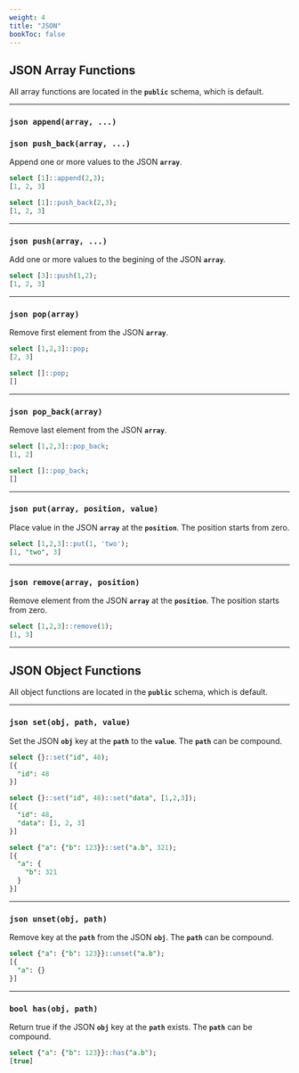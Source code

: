 ```yaml
---
weight: 4
title: "JSON"
bookToc: false
---
```


## JSON Array Functions

All array functions are located in the **`public`** schema, which is default.

---


### **`json append(array, ...)`**
### **`json push_back(array, ...)`**

Append one or more values to the JSON **`array`**.

```SQL
select [1]::append(2,3);
[1, 2, 3]

select [1]::push_back(2,3);
[1, 2, 3]
```

---

### **`json push(array, ...)`**

Add one or more values to the begining of the JSON **`array`**.

```SQL
select [3]::push(1,2);
[1, 2, 3]
```

---

### **`json pop(array)`**

Remove first element from the JSON **`array`**.

```SQL
select [1,2,3]::pop;
[2, 3]

select []::pop;
[]
```
---

### **`json pop_back(array)`**

Remove last element from the JSON **`array`**.

```SQL
select [1,2,3]::pop_back;
[1, 2]

select []::pop_back;
[]
```

---

### **`json put(array, position, value)`**

Place value in the JSON **`array`** at the **`position`**. The position starts from zero.

```SQL
select [1,2,3]::put(1, 'two');
[1, "two", 3]
```

---

### **`json remove(array, position)`**

Remove element from the JSON **`array`** at the **`position`**. The position starts from zero.

```SQL
select [1,2,3]::remove(1);
[1, 3]
```

---

## JSON Object Functions

All object functions are located in the **`public`** schema, which is default.

---

### **`json set(obj, path, value)`**

Set the JSON **`obj`** key at the **`path`** to the **`value`**. The **`path`** can be compound.

```SQL
select {}::set("id", 48);
[{
  "id": 48
}]

select {}::set("id", 48)::set("data", [1,2,3]);
[{
  "id": 48,
  "data": [1, 2, 3]
}]

select {"a": {"b": 123}}::set("a.b", 321);
[{
  "a": {
    "b": 321
  }
}]
```

---

### **`json unset(obj, path)`**

Remove key at the **`path`** from the JSON **`obj`**. The **`path`** can be compound.

```SQL
select {"a": {"b": 123}}::unset("a.b");
[{
  "a": {}
}]
```

---

### **`bool has(obj, path)`**

Return true if the JSON **`obj`** key at the **`path`** exists. The **`path`** can be compound.

```SQL
select {"a": {"b": 123}}::has("a.b");
[true]
```
